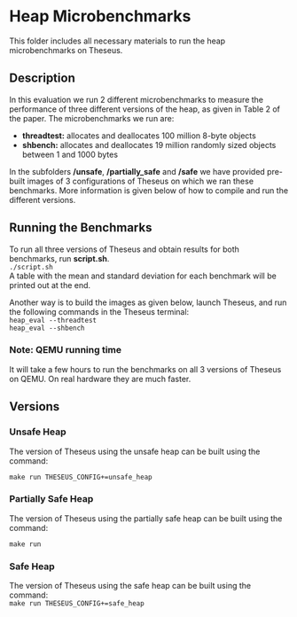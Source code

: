 # Heap Microbenchmarks
This folder includes all necessary materials to run the heap microbenchmarks on Theseus.
## Description
In this evaluation we run 2 different microbenchmarks to measure the performance of three different versions of the heap, as given in Table 2 of the paper. The microbenchmarks we run are:
- **threadtest:** allocates and deallocates 100 million 8-byte objects
- **shbench:** allocates and deallocates 19 million randomly sized objects between 1 and 1000 bytes

In the subfolders **/unsafe**, **/partially_safe** and **/safe** we have provided pre-built images of 3 configurations of Theseus on which we ran these benchmarks. More information is given below of how to compile and run the different versions.

## Running the Benchmarks
To run all three versions of Theseus and obtain results for both benchmarks, run **script.sh**.  
`./script.sh`  
A table with the mean and standard deviation for each benchmark will be printed out at the end.

Another way is to build the images as given below, launch Theseus, and run the following commands in the Theseus terminal:  
`heap_eval --threadtest`    
`heap_eval --shbench`  

### Note: QEMU running time
It will take a few hours to run the benchmarks on all 3 versions of Theseus on QEMU. On real hardware they are much faster.

## Versions
### Unsafe Heap
The version of Theseus using the unsafe heap can be built using the command:

`make run THESEUS_CONFIG+=unsafe_heap`

### Partially Safe Heap
The version of Theseus using the partially safe heap can be built using the command:

`make run`

### Safe Heap
The version of Theseus using the safe heap can be built using the command:  
`make run THESEUS_CONFIG+=safe_heap`
